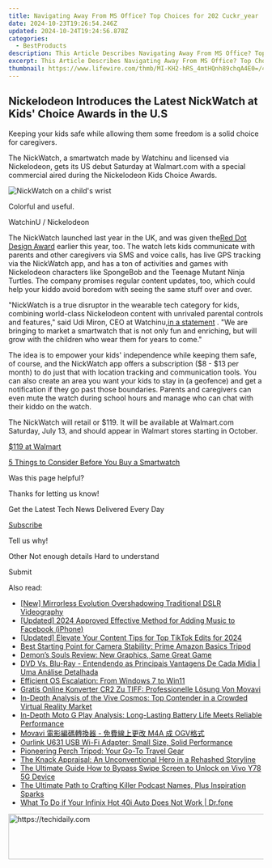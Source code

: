 ```yaml
---
title: Navigating Away From MS Office? Top Choices for 202 Cuckr_year
date: 2024-10-23T19:26:54.246Z
updated: 2024-10-24T19:24:56.878Z
categories:
  - BestProducts
description: This Article Describes Navigating Away From MS Office? Top Choices for 202 Cuckr_year
excerpt: This Article Describes Navigating Away From MS Office? Top Choices for 202 Cuckr_year
thumbnail: https://www.lifewire.com/thmb/MI-KH2-hRS_4mtHQnh89chqA4E0=/400x300/filters:no_upscale():max_bytes(150000):strip_icc():format(webp)/_MicroSoft_Katiuscia-Noseda-fe805fb02a2b4317a849444d6d913ed7.jpg
---
```


## Nickelodeon Introduces the Latest NickWatch at Kids' Choice Awards in the U.S

Keeping your kids safe while allowing them some freedom is a solid choice for caregivers.

 The NickWatch, a smartwatch made by Watchinu and licensed via Nickelodeon, gets its US debut Saturday at Walmart.com with a special commercial aired during the Nickelodeon Kids Choice Awards.

![NickWatch on a child's wrist](https://www.lifewire.com/thmb/yqpaqlbiZAKth098cDjeGBx6S3s=/1500x0/filters:no_upscale():max_bytes(150000):strip_icc():format(webp)/NickWatchonwrist03-5c1abe8fe33a42d0acc067e5aa68d429.jpg)

Colorful and useful.

WatchinU / Nickelodeon

 The NickWatch launched last year in the UK, and was given the[Red Dot Design Award](https://www.red-dot.org/de/project/nickwatch-68476) earlier this year, too. The watch lets kids communicate with parents and other caregivers via SMS and voice calls, has live GPS tracking via the NickWatch app, and has a ton of activities and games with Nickelodeon characters like SpongeBob and the Teenage Mutant Ninja Turtles. The company promises regular content updates, too, which could help your kiddo avoid boredom with seeing the same stuff over and over.

 "NickWatch is a true disruptor in the wearable tech category for kids, combining world-class Nickelodeon content with unrivaled parental controls and features," said Udi Miron, CEO at Watchinu,[in a statement](https://www.prnewswire.com/news-releases/watchinu-brings-award-winning-nickelodeon-smartwatch-for-kids-to-the-us-302195353.html) . "We are bringing to market a smartwatch that is not only fun and enriching, but will grow with the children who wear them for years to come."

 The idea is to empower your kids' independence while keeping them safe, of course, and the NickWatch app offers a subscription ($8 - $13 per month) to do just that with location tracking and communication tools. You can also create an area you want your kids to stay in (a geofence) and get a notification if they go past those boundaries. Parents and caregivers can even mute the watch during school hours and manage who can chat with their kiddo on the watch.

 The NickWatch will retail or $119\. It will be available at Walmart.com Saturday, July 13, and should appear in Walmart stores starting in October.  

[$119 at Walmart](https://www.walmart.com/ip/nickWatch-by-nickelodeon/6344272802)

[5 Things to Consider Before You Buy a Smartwatch](https://www.lifewire.com/before-you-buy-smartwatch-8666142)

Was this page helpful?

Thanks for letting us know!

 Get the Latest Tech News Delivered Every Day

[Subscribe](https://www.lifewire.com/#)

Tell us why!

 Other  Not enough details  Hard to understand

 Submit

<ins class="adsbygoogle"
     style="display:block"
     data-ad-format="autorelaxed"
     data-ad-client="ca-pub-7571918770474297"
     data-ad-slot="1223367746"></ins>

<ins class="adsbygoogle"
     style="display:block"
     data-ad-client="ca-pub-7571918770474297"
     data-ad-slot="8358498916"
     data-ad-format="auto"
     data-full-width-responsive="true"></ins>

<span class="atpl-alsoreadstyle">Also read:</span>
<div><ul>
<li><a href="https://youtube-stream.techidaily.com/new-mirrorless-evolution-overshadowing-traditional-dslr-videography/"><u>[New] Mirrorless Evolution Overshadowing Traditional DSLR Videography</u></a></li>
<li><a href="https://facebook-videos.techidaily.com/updated-2024-approved-effective-method-for-adding-music-to-facebook-iphone/"><u>[Updated] 2024 Approved Effective Method for Adding Music to Facebook (iPhone)</u></a></li>
<li><a href="https://article-tips.techidaily.com/updated-elevate-your-content-tips-for-top-tiktok-edits-for-2024/"><u>[Updated] Elevate Your Content Tips for Top TikTok Edits for 2024</u></a></li>
<li><a href="https://buynow-reviews.techidaily.com/best-starting-point-for-camera-stability-prime-amazon-basics-tripod/"><u>Best Starting Point for Camera Stability: Prime Amazon Basics Tripod</u></a></li>
<li><a href="https://buynow-reviews.techidaily.com/demons-souls-review-new-graphics-same-great-game/"><u>Demon’s Souls Review: New Graphics, Same Great Game</u></a></li>
<li><a href="https://tech-recovery.techidaily.com/dvd-vs-blu-ray-entendendo-as-principais-vantagens-de-cada-midia-uma-analise-detalhada/"><u>DVD Vs. Blu-Ray - Entendendo as Principais Vantagens De Cada Mídia | Uma Análise Detalhada</u></a></li>
<li><a href="https://buynow-reviews.techidaily.com/efficient-os-escalation-from-windows-7-to-win11/"><u>Efficient OS Escalation: From Windows 7 to Win11</u></a></li>
<li><a href="https://blog-min.techidaily.com/gratis-online-konverter-cr2-zu-tiff-professionelle-losung-von-movavi/"><u>Gratis Online Konverter CR2 Zu TIFF: Professionelle Lösung Von Movavi</u></a></li>
<li><a href="https://buynow-reviews.techidaily.com/in-depth-analysis-of-the-vive-cosmos-top-contender-in-a-crowded-virtual-reality-market/"><u>In-Depth Analysis of the Vive Cosmos: Top Contender in a Crowded Virtual Reality Market</u></a></li>
<li><a href="https://buynow-reviews.techidaily.com/in-depth-moto-g-play-analysis-long-lasting-battery-life-meets-reliable-performance/"><u>In-Depth Moto G Play Analysis: Long-Lasting Battery Life Meets Reliable Performance</u></a></li>
<li><a href="https://some-knowledge.techidaily.com/movavi-m4a-ogv/"><u>Movavi 電影編碼轉換器 - 免費線上更改 M4A 成 OGV格式</u></a></li>
<li><a href="https://buynow-reviews.techidaily.com/ourlink-u631-usb-wi-fi-adapter-small-size-solid-performance/"><u>Ourlink U631 USB Wi-Fi Adapter: Small Size, Solid Performance</u></a></li>
<li><a href="https://buynow-reviews.techidaily.com/pioneering-perch-tripod-your-go-to-travel-gear/"><u>Pioneering Perch Tripod: Your Go-To Travel Gear</u></a></li>
<li><a href="https://buynow-reviews.techidaily.com/the-knack-appraisal-an-unconventional-hero-in-a-rehashed-storyline/"><u>The Knack Appraisal: An Unconventional Hero in a Rehashed Storyline</u></a></li>
<li><a href="https://android-unlock.techidaily.com/the-ultimate-guide-how-to-bypass-swipe-screen-to-unlock-on-vivo-y78-5g-device-by-drfone-android/"><u>The Ultimate Guide How to Bypass Swipe Screen to Unlock on Vivo Y78 5G Device</u></a></li>
<li><a href="https://extra-resources.techidaily.com/the-ultimate-path-to-crafting-killer-podcast-names-plus-inspiration-sparks/"><u>The Ultimate Path to Crafting Killer Podcast Names, Plus Inspiration Sparks</u></a></li>
<li><a href="https://howto.techidaily.com/what-to-do-if-your-infinix-hot-40i-auto-does-not-work-drfone-by-drfone-fix-android-problems-fix-android-problems/"><u>What To Do if Your Infinix Hot 40i Auto Does Not Work | Dr.fone</u></a></li>
</ul></div>

<!-- affiliate ads begin -->
<a href="https://aligracehair.sjv.io/c/5597632/1885947/19272" target="_top" id="1885947">
  <img src="//a.impactradius-go.com/display-ad/19272-1885947" border="0" alt="https://techidaily.com" width="728" height="90"/>
</a>
<img height="0" width="0" src="https://aligracehair.sjv.io/i/5597632/1885947/19272" style="position:absolute;visibility:hidden;" border="0" />
<!-- affiliate ads end -->

